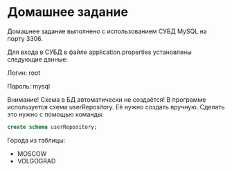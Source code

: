 # Домашнее задание
Домашнее задание выполнено с использованием СУБД MySQL на порту 3306.

Для входа в СУБД в файле application.properties установлены следующие данные:

Логин: root

Пароль: mysql

Внимание! Схема в БД автоматически не создаётся! В программе используется схема userRepository.
Её нужно создать вручную. Сделать это нужно с помощью команды:
```sql
create schema userRepository;
```
Города из таблицы:
* MOSCOW
* VOLGOGRAD